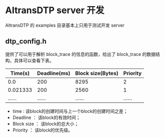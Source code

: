 # AItransDTP server 开发

AItransDTP 的 examples 目录基本上只用于测试开发 server 

## dtp_config.h

提供了可以用于解析 block_trace 的信息的函数，给出了 block_trace 的数据结构，具体可以查看下表。

| Time(s)  | Deadline(ms) | Block size(Bytes) | Priority |
| -------- | ------------ | ----------------- | -------- |
| 0.0      | 200          | 8295              | 2        |
| 0.021333 | 200          | 2560              | 1        |
| ……       | ……           | ……                | ……       |

- time : 该block的创建时间与上一个block的创建时间之差；
- Deadline ： 该block的有效时间；
- Block size ： 该block的总大小；
- Priority ： 该block的优先级。